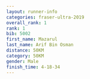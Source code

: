 ```yaml
---
layout: runner-info 
categories: fraser-ultra-2019 
overall_rank: 1
rank: 1
bib: 5002
first_name: Mazarul
last_name: Arif Bin Osman
distance: 50KM
category: 50KM
gender: Male
finish_time: 4-18-34
---
```

